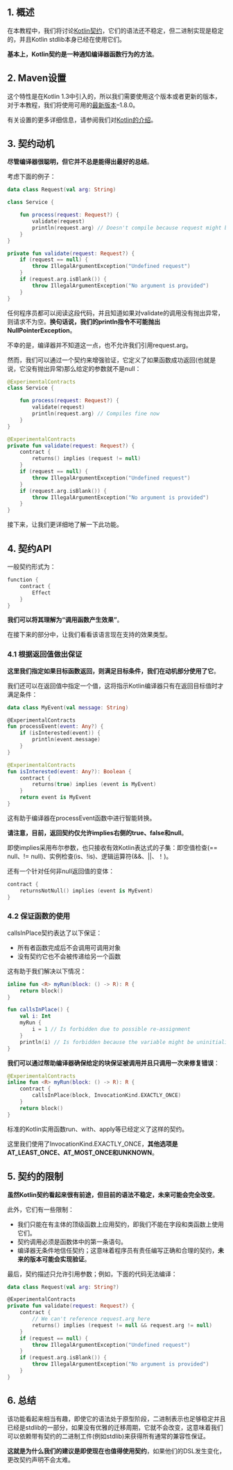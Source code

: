 ## 1. 概述

在本教程中，我们将讨论[Kotlin契约](https://kotlinlang.org/docs/reference/whatsnew13.html#contracts)，它们的语法还不稳定，但二进制实现是稳定的，并且Kotlin stdlib本身已经在使用它们。

**基本上，Kotlin契约是一种通知编译器函数行为的方法**。

## 2. Maven设置

这个特性是在Kotlin 1.3中引入的，所以我们需要使用这个版本或者更新的版本，对于本教程，我们将使用可用的[最新版本](https://search.maven.org/search?q=a:kotlin-stdlib)–1.8.0。

有关设置的更多详细信息，请参阅我们对[Kotlin的介绍](https://www.baeldung.com/kotlin)。

## 3. 契约动机

**尽管编译器很聪明，但它并不总是能得出最好的总结**。

考虑下面的例子：

```kotlin
data class Request(val arg: String)

class Service {

    fun process(request: Request?) {
        validate(request)
        println(request.arg) // Doesn't compile because request might be null
    }
}

private fun validate(request: Request?) {
    if (request == null) {
        throw IllegalArgumentException("Undefined request")
    }
    if (request.arg.isBlank()) {
        throw IllegalArgumentException("No argument is provided")
    }
}
```

任何程序员都可以阅读这段代码，并且知道如果对validate的调用没有抛出异常，则请求不为空。**换句话说，我们的println指令不可能抛出NullPointerException**。

不幸的是，编译器并不知道这一点，也不允许我们引用request.arg。

然而，我们可以通过一个契约来增强验证，它定义了如果函数成功返回(也就是说，它没有抛出异常)那么给定的参数就不是null：

```kotlin
@ExperimentalContracts
class Service {

    fun process(request: Request?) {
        validate(request)
        println(request.arg) // Compiles fine now
    }
}

@ExperimentalContracts
private fun validate(request: Request?) {
    contract {
        returns() implies (request != null)
    }
    if (request == null) {
        throw IllegalArgumentException("Undefined request")
    }
    if (request.arg.isBlank()) {
        throw IllegalArgumentException("No argument is provided")
    }
}
```

接下来，让我们更详细地了解一下此功能。

## 4. 契约API

一般契约形式为：

```kotlin
function {
    contract {
        Effect
    }
}
```

**我们可以将其理解为“调用函数产生效果”**。

在接下来的部分中，让我们看看该语言现在支持的效果类型。

### 4.1 根据返回值做出保证

**这里我们指定如果目标函数返回，则满足目标条件，我们在动机部分使用了它**。

我们还可以在返回值中指定一个值，这将指示Kotlin编译器只有在返回目标值时才满足条件：

```kotlin
data class MyEvent(val message: String)

@ExperimentalContracts
fun processEvent(event: Any?) {
    if (isInterested(event)) {
        println(event.message) 
    }
}

@ExperimentalContracts
fun isInterested(event: Any?): Boolean {
    contract { 
        returns(true) implies (event is MyEvent)
    }
    return event is MyEvent
}
```

这有助于编译器在processEvent函数中进行智能转换。

**请注意，目前，返回契约仅允许implies右侧的true、false和null**。 

即使implies采用布尔参数，也只接收有效Kotlin表达式的子集：即空值检查(== null、!= null)、实例检查(is、!is)、逻辑运算符(&&、||、！)。

还有一个针对任何非null返回值的变体：

```kotlin
contract {
    returnsNotNull() implies (event is MyEvent)
}
```

### 4.2 保证函数的使用

callsInPlace契约表达了以下保证：

-   所有者函数完成后不会调用可调用对象
-   没有契约它也不会被传递给另一个函数

这有助于我们解决以下情况：

```kotlin
inline fun <R> myRun(block: () -> R): R {
    return block()
}

fun callsInPlace() {
    val i: Int
    myRun {
        i = 1 // Is forbidden due to possible re-assignment
    }
    println(i) // Is forbidden because the variable might be uninitialized
}
```

**我们可以通过帮助编译器确保给定的块保证被调用并且只调用一次来修复错误**：

```kotlin
@ExperimentalContracts
inline fun <R> myRun(block: () -> R): R {
    contract {
        callsInPlace(block, InvocationKind.EXACTLY_ONCE)
    }
    return block()
}
```

标准的Kotlin实用函数run、with、apply等已经定义了这样的契约。

这里我们使用了InvocationKind.EXACTLY_ONCE，**其他选项是AT_LEAST_ONCE、AT_MOST_ONCE和UNKNOWN**。

## 5. 契约的限制

**虽然Kotlin契约看起来很有前途，但目前的语法不稳定，未来可能会完全改变**。

此外，它们有一些限制：

-   我们只能在有主体的顶级函数上应用契约，即我们不能在字段和类函数上使用它们。
-   契约调用必须是函数体中的第一条语句。
-   编译器无条件地信任契约；这意味着程序员有责任编写正确和合理的契约，**未来的版本可能会实现验证**。

最后，契约描述只允许引用参数；例如，下面的代码无法编译：

```kotlin
data class Request(val arg: String?)

@ExperimentalContracts
private fun validate(request: Request?) {
    contract {
        // We can't reference request.arg here
        returns() implies (request != null && request.arg != null)
    }
    if (request == null) {
        throw IllegalArgumentException("Undefined request")
    }
    if (request.arg.isBlank()) {
        throw IllegalArgumentException("No argument is provided")
    }
}
```

## 6. 总结

该功能看起来相当有趣，即使它的语法处于原型阶段，二进制表示也足够稳定并且已经是stdlib的一部分，如果没有优雅的迁移周期，它就不会改变，这意味着我们可以依赖带有契约的二进制工件(例如stdlib)来获得所有通常的兼容性保证。

**这就是为什么我们的建议是即使现在也值得使用契约**，如果他们的DSL发生变化，更改契约声明不会太难。